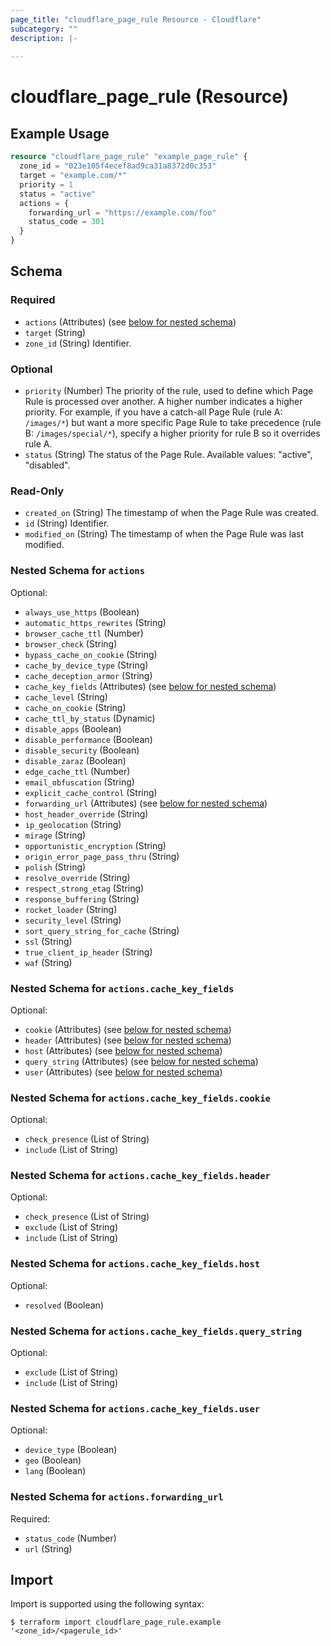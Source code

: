```yaml
---
page_title: "cloudflare_page_rule Resource - Cloudflare"
subcategory: ""
description: |-
  
---
```


# cloudflare_page_rule (Resource)



## Example Usage

```terraform
resource "cloudflare_page_rule" "example_page_rule" {
  zone_id = "023e105f4ecef8ad9ca31a8372d0c353"
  target = "example.com/*"
  priority = 1
  status = "active"
  actions = {
    forwarding_url = "https://example.com/foo"
    status_code = 301
  }
}
```

<!-- schema generated by tfplugindocs -->
## Schema

### Required

- `actions` (Attributes) (see [below for nested schema](#nestedatt--actions))
- `target` (String)
- `zone_id` (String) Identifier.

### Optional

- `priority` (Number) The priority of the rule, used to define which Page Rule is processed
over another. A higher number indicates a higher priority. For example,
if you have a catch-all Page Rule (rule A: `/images/*`) but want a more
specific Page Rule to take precedence (rule B: `/images/special/*`),
specify a higher priority for rule B so it overrides rule A.
- `status` (String) The status of the Page Rule.
Available values: "active", "disabled".

### Read-Only

- `created_on` (String) The timestamp of when the Page Rule was created.
- `id` (String) Identifier.
- `modified_on` (String) The timestamp of when the Page Rule was last modified.

<a id="nestedatt--actions"></a>
### Nested Schema for `actions`

Optional:

- `always_use_https` (Boolean)
- `automatic_https_rewrites` (String)
- `browser_cache_ttl` (Number)
- `browser_check` (String)
- `bypass_cache_on_cookie` (String)
- `cache_by_device_type` (String)
- `cache_deception_armor` (String)
- `cache_key_fields` (Attributes) (see [below for nested schema](#nestedatt--actions--cache_key_fields))
- `cache_level` (String)
- `cache_on_cookie` (String)
- `cache_ttl_by_status` (Dynamic)
- `disable_apps` (Boolean)
- `disable_performance` (Boolean)
- `disable_security` (Boolean)
- `disable_zaraz` (Boolean)
- `edge_cache_ttl` (Number)
- `email_obfuscation` (String)
- `explicit_cache_control` (String)
- `forwarding_url` (Attributes) (see [below for nested schema](#nestedatt--actions--forwarding_url))
- `host_header_override` (String)
- `ip_geolocation` (String)
- `mirage` (String)
- `opportunistic_encryption` (String)
- `origin_error_page_pass_thru` (String)
- `polish` (String)
- `resolve_override` (String)
- `respect_strong_etag` (String)
- `response_buffering` (String)
- `rocket_loader` (String)
- `security_level` (String)
- `sort_query_string_for_cache` (String)
- `ssl` (String)
- `true_client_ip_header` (String)
- `waf` (String)

<a id="nestedatt--actions--cache_key_fields"></a>
### Nested Schema for `actions.cache_key_fields`

Optional:

- `cookie` (Attributes) (see [below for nested schema](#nestedatt--actions--cache_key_fields--cookie))
- `header` (Attributes) (see [below for nested schema](#nestedatt--actions--cache_key_fields--header))
- `host` (Attributes) (see [below for nested schema](#nestedatt--actions--cache_key_fields--host))
- `query_string` (Attributes) (see [below for nested schema](#nestedatt--actions--cache_key_fields--query_string))
- `user` (Attributes) (see [below for nested schema](#nestedatt--actions--cache_key_fields--user))

<a id="nestedatt--actions--cache_key_fields--cookie"></a>
### Nested Schema for `actions.cache_key_fields.cookie`

Optional:

- `check_presence` (List of String)
- `include` (List of String)


<a id="nestedatt--actions--cache_key_fields--header"></a>
### Nested Schema for `actions.cache_key_fields.header`

Optional:

- `check_presence` (List of String)
- `exclude` (List of String)
- `include` (List of String)


<a id="nestedatt--actions--cache_key_fields--host"></a>
### Nested Schema for `actions.cache_key_fields.host`

Optional:

- `resolved` (Boolean)


<a id="nestedatt--actions--cache_key_fields--query_string"></a>
### Nested Schema for `actions.cache_key_fields.query_string`

Optional:

- `exclude` (List of String)
- `include` (List of String)


<a id="nestedatt--actions--cache_key_fields--user"></a>
### Nested Schema for `actions.cache_key_fields.user`

Optional:

- `device_type` (Boolean)
- `geo` (Boolean)
- `lang` (Boolean)



<a id="nestedatt--actions--forwarding_url"></a>
### Nested Schema for `actions.forwarding_url`

Required:

- `status_code` (Number)
- `url` (String)

## Import

Import is supported using the following syntax:

```shell
$ terraform import cloudflare_page_rule.example '<zone_id>/<pagerule_id>'
```
